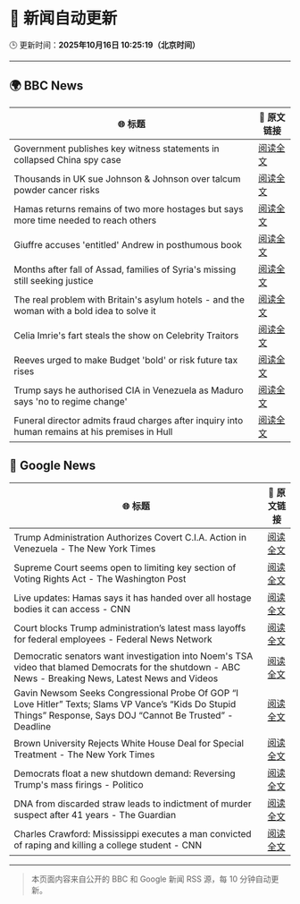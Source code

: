 # 🧠 新闻自动更新

🕒 更新时间：**2025年10月16日 10:25:19（北京时间）**

---

## 🌍 BBC News

| 🌐 标题 | 🔗 原文链接 |
|--------|-------------|
| Government publishes key witness statements in collapsed China spy case | [阅读全文](https://www.bbc.com/news/articles/c0ex172rxwzo?at_medium=RSS&at_campaign=rss) |
| Thousands in UK sue Johnson & Johnson over talcum powder cancer risks | [阅读全文](https://www.bbc.com/news/articles/c797wv928g8o?at_medium=RSS&at_campaign=rss) |
| Hamas returns remains of two more hostages but says more time needed to reach others | [阅读全文](https://www.bbc.com/news/articles/c3w9py9940go?at_medium=RSS&at_campaign=rss) |
| Giuffre accuses 'entitled' Andrew in posthumous book | [阅读全文](https://www.bbc.com/news/articles/c0kpjyjyrlno?at_medium=RSS&at_campaign=rss) |
| Months after fall of Assad, families of Syria's missing still seeking justice | [阅读全文](https://www.bbc.com/news/articles/cj07p5zm229o?at_medium=RSS&at_campaign=rss) |
| The real problem with Britain's asylum hotels - and the woman with a bold idea to solve it | [阅读全文](https://www.bbc.com/news/articles/cdx4rrrvg8do?at_medium=RSS&at_campaign=rss) |
| Celia Imrie's fart steals the show on Celebrity Traitors | [阅读全文](https://www.bbc.com/news/articles/c4gpr5j3kgdo?at_medium=RSS&at_campaign=rss) |
| Reeves urged to make Budget 'bold' or risk future tax rises | [阅读全文](https://www.bbc.com/news/articles/cg7n8v34jvlo?at_medium=RSS&at_campaign=rss) |
| Trump says he authorised CIA in Venezuela as Maduro says 'no to regime change' | [阅读全文](https://www.bbc.com/news/articles/c0ex1jq9pdvo?at_medium=RSS&at_campaign=rss) |
| Funeral director admits fraud charges after inquiry into human remains at his premises in Hull | [阅读全文](https://www.bbc.com/news/articles/cwyplw17897o?at_medium=RSS&at_campaign=rss) |

## 📰 Google News

| 🌐 标题 | 🔗 原文链接 |
|--------|-------------|
| Trump Administration Authorizes Covert C.I.A. Action in Venezuela - The New York Times | [阅读全文](https://news.google.com/rss/articles/CBMijgFBVV95cUxOQWZPQV91T09oWEZKOFlFTVA1a25jYmVzc29XaEsxangxQXZIVmw0aE1xUXN2QzEtYkp0T1RLemJrbkF0Uk1MQ250SGM4d0VUeDhyX0IwQ2R0Uk5RTEwtUmpsME9NRFlnLTBraUxnZ3VlVlhwV2g1V0doWnM1Z2hYNXhHc2N1SlAzcU82ZkJ3?oc=5) |
| Supreme Court seems open to limiting key section of Voting Rights Act - The Washington Post | [阅读全文](https://news.google.com/rss/articles/CBMipAFBVV95cUxOdWFNOS1SMjVVX1JEMVVzc09TaERnOWVPRkExbDdaU1BkY3JrNHo5TXc2SGk5ZlYwYllYRkhrQnhHSHBNT3BTRThBb3hXa2doU2N2VXJRYmxFcUFnQXJmSVJXeVYta3Z4b1hfTkRRcGVsQlhLZ0FESWc4YUNIa181R2dwVzg5SHcwNUlmWVFoamJGWHpGVGlSbXk0eFF2enJpNm5vUg?oc=5) |
| Live updates: Hamas says it has handed over all hostage bodies it can access - CNN | [阅读全文](https://news.google.com/rss/articles/CBMihwFBVV95cUxNb19PYjJzRndvTF9Mdnpfbm45T0Fuc3pWQk9BMXpvcjNicHJuZGc1NmxpTTYwTTU2QkJzQVlHNUg4VjVhNDdyWnBqOUo2N1RNZjFSOHZaanJHQzl1OUh5VE1Gakw3X3JmWnBUWC1sM1p4NXgweXNTN3cyQXpRMGtVSlkzZUZiZ3c?oc=5) |
| Court blocks Trump administration’s latest mass layoffs for federal employees - Federal News Network | [阅读全文](https://news.google.com/rss/articles/CBMi0gFBVV95cUxNMkpPcWZsOWlVRVltLWVDWVFqQklLbmNKZU9aTGpZTHF0aDgwc21rbkluNl9DVXctZkc0WjI2QlNLQnpXS2VSZ1V1c2x3ZGRXUnFJd0VmR09nd1BiUkRQRE9jdUVDckQtZ29zQkRaQmoxT0hXcFZSeTlfZlpnU0cxNXBnSF8yRXpaNG41elROMzlGN0pNOGxOcTVXZWpMM1VIbmZJN0F2bEtKN0tDamxZeEdMbmIzeXlrLXR6bU1zamZWQkhTTmtGMEtOX2ZTZkR5d1E?oc=5) |
| Democratic senators want investigation into Noem's TSA video that blamed Democrats for the shutdown - ABC News - Breaking News, Latest News and Videos | [阅读全文](https://news.google.com/rss/articles/CBMiuAFBVV95cUxPa25CR082cUU2bXQ4dGw2LXNyZEFpZjZBMnpWQ2sybmxId1hRNUFsTkJCWGxHQkx5SmlQVHBJTlp2VkZJTVN5WXNMNGQwU0RpWm1EZXdXNlh1cmgtVFkxSkh3c0o3czI4MDBGMExtRHhEbDZhcmVLQjBkVlFDMmtseG1ZekpPMy1NZ2YweFRJc2w2Q01vYmFGWFo5Y2NzNzRTQ2VwaDFsMHFsckEwRG53UzFKLUdqSGM10gG-AUFVX3lxTE04dEpzcFBBRWkyOFRnamc3SThlODJrbUU3VUxPMWlScWstclgtMUcxZDBDd091bVIyU19XV1JtclRaT3Ezdy1aWHdyTzJwR1A3STRUUVJzWWJpOGgtN0NWNEZzcHpnUS0tOERGdVB0VHNqc0FKUkNJLThBN00xRV9rTFVxQXI3Nm9OemZ6dTRHTjNfZG0tT1ZfamduT1NZVWxOYXVHTEV4emRUaEFPSGFWTmctTkFRY0FTS0xmbEE?oc=5) |
| Gavin Newsom Seeks Congressional Probe Of GOP “I Love Hitler” Texts; Slams VP Vance’s “Kids Do Stupid Things” Response, Says DOJ “Cannot Be Trusted” - Deadline | [阅读全文](https://news.google.com/rss/articles/CBMiiwFBVV95cUxPdEIzZ2h3b19iQkxGSnFhSGpZb084ZWdIYjlJOEhtcWg1dDZZWnlCY1ozS29Rd042TTJ6RG9zZXJtdEdpS2pIanI2RUxVQXlmTUs1ZkNyY1R2MlY5UmhwQmdTcG04ODZEalJDZ3RPa09SSXdwTFNiMXRqUGVvRnRPdWZNd05pVUNmcWln?oc=5) |
| Brown University Rejects White House Deal for Special Treatment - The New York Times | [阅读全文](https://news.google.com/rss/articles/CBMiiAFBVV95cUxNanI1TzFUSlZ6Q1p6bFZXYnZPZWVOODJickltTXFhVjNKSFY3N0EtVGZNY0RKNkpubGJLeXZWeThFeVdHeVFPb25Ya2swVEYxRVJZTHdoZnN0Rk5BZF9wcWt0TzlVT241SDNRbU9TcmFBOUJJLWVxS3MwVGlnWkd4TkN6WElUZTRx?oc=5) |
| Democrats float a new shutdown demand: Reversing Trump's mass firings - Politico | [阅读全文](https://news.google.com/rss/articles/CBMinwFBVV95cUxQckNrbFM0VVIxVWtYc1pKNnZ2ZVZIY3hoTzFHZmFwWVhjZmxkRmpIWmFRUXZ0RmxsZWh5SE5GRHV3LW52d2NmQjh4X1BkRHBaOGtsQkhSNXV4STRXNmh1V3dMY2lEdDEtbHJrYThSU0pyVTdJeU03SDYweE1tNGp3UzRTSHhNNTFBSE9uYzJXQ2xCMGoxNnBKRTZQQUFOd2M?oc=5) |
| DNA from discarded straw leads to indictment of murder suspect after 41 years - The Guardian | [阅读全文](https://news.google.com/rss/articles/CBMigAFBVV95cUxNSF9yd0VSQzlwUVRRTV9pamFJbTRWS3ZEaHk1MkJzMzAyUFVKenlwMFk4QTVpa2lWT0IwQmRHWE1tN3IwNk9XYThweDlYTjJCcXgyYmdrM011bEF4VHpBU0RPNkgxMEd4Nko3OEVzTEFMUldTNW9aZ2dYdmx2Nk9UZA?oc=5) |
| Charles Crawford: Mississippi executes a man convicted of raping and killing a college student - CNN | [阅读全文](https://news.google.com/rss/articles/CBMifEFVX3lxTFBTalh0dkRUcmVvRS03S3VaV1dMdngtQ2l6VFMycEhHR1BHVjVzbFo5a3ZRX0xkQUphMFA1Vi1JRXZlQVEzcXVxblpCeFZ1UE0xdFBqbmphd3ZScGRJVF94SHA3ZlBybnhmTXVEUHZ0b2tMV0lDNTNnTTRMNG0?oc=5) |

---
> 本页面内容来自公开的 BBC 和 Google 新闻 RSS 源，每 10 分钟自动更新。